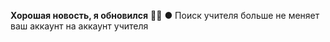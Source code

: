 __Хорошая новость, я обновился__ 🎉🎊
● Поиск учителя больше не меняет ваш аккаунт на аккаунт учителя
